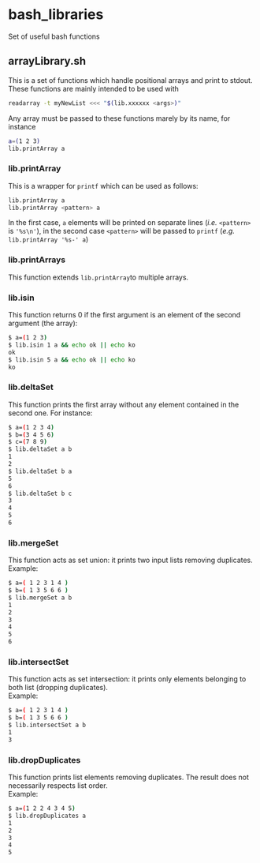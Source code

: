 # bash_libraries
Set of useful bash functions

## arrayLibrary.sh
This is a set of functions which handle positional arrays and print to stdout. These functions are mainly intended to be used with
```bash
readarray -t myNewList <<< "$(lib.xxxxxx <args>)"
```
Any array must be passed to these functions marely by its name, for instance
```bash
a=(1 2 3)
lib.printArray a
```

### lib.printArray
This is a wrapper for `printf` which can be used as follows:
```bash
lib.printArray a
lib.printArray <pattern> a
```
In the first case, `a` elements will be printed on separate lines (_i.e._ `<pattern>` is `'%s\n'`), in the second case `<pattern>` will be passed to `printf` (_e.g._ `lib.printArray '%s-' a`)

### lib.printArrays
This function extends `lib.printArray`to multiple arrays.

### lib.isin
This function returns 0 if the first argument is an element of the second argument (the array):
```bash
$ a=(1 2 3)
$ lib.isin 1 a && echo ok || echo ko
ok
$ lib.isin 5 a && echo ok || echo ko
ko
```

### lib.deltaSet
This function prints the first array without any element contained in the second one. For instance:
```bash
$ a=(1 2 3 4)
$ b=(3 4 5 6)
$ c=(7 8 9)
$ lib.deltaSet a b
1
2
$ lib.deltaSet b a
5
6
$ lib.deltaSet b c
3
4
5
6
```

### lib.mergeSet
This function acts as set union: it prints two input lists removing duplicates.<br>
Example:
```bash
$ a=( 1 2 3 1 4 )
$ b=( 1 3 5 6 6 )
$ lib.mergeSet a b
1
2
3
4
5
6
```

### lib.intersectSet
This function acts as set intersection: it prints only elements belonging to both list (dropping duplicates).<br>
Example:
```bash
$ a=( 1 2 3 1 4 )
$ b=( 1 3 5 6 6 )
$ lib.intersectSet a b
1
3
```

### lib.dropDuplicates
This function prints list elements removing duplicates. The result does not necessarily respects list order.<br>
Example:
```bash
$ a=(1 2 2 4 3 4 5)
$ lib.dropDuplicates a
1
2
3
4
5
```

